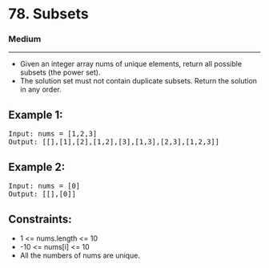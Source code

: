 # 78. Subsets

### Medium

---

- Given an integer array nums of unique elements, return all possible subsets (the power set).
- The solution set must not contain duplicate subsets. Return the solution in any order.

## Example 1:

<pre>
Input: nums = [1,2,3]
Output: [[],[1],[2],[1,2],[3],[1,3],[2,3],[1,2,3]]
</pre>

## Example 2:

<pre>
Input: nums = [0]
Output: [[],[0]]
</pre>

## Constraints:

- 1 <= nums.length <= 10
- -10 <= nums[i] <= 10
- All the numbers of nums are unique.
